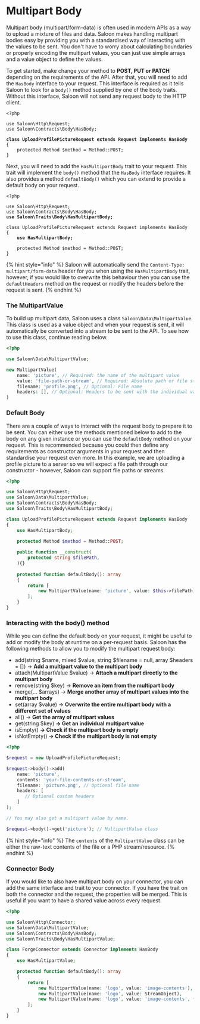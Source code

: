 # Multipart Body

Multipart body (multipart/form-data) is often used in modern APIs as a way to upload a mixture of files and data. Saloon makes handling multipart bodies easy by providing you with a standardised way of interacting with the values to be sent. You don't have to worry about calculating boundaries or properly encoding the multipart values, you can just use simple arrays and a value object to define the values.

To get started, make change your method to **POST, PUT or PATCH** depending on the requirements of the API. After that, you will need to add the `HasBody` interface to your request. This interface is required as it tells Saloon to look for a `body()` method supplied by one of the body traits. Without this interface, Saloon will not send any request body to the HTTP client.

<pre class="language-php"><code class="lang-php">&#x3C;?php

use Saloon\Http\Request;
use Saloon\Contracts\Body\HasBody;

<strong>class UploadProfilePictureRequest extends Request implements HasBody
</strong>{
    protected Method $method = Method::POST;
}
</code></pre>

Next, you will need to add the `HasMultipartBody` trait to your request. This trait will implement the `body()` method that the `HasBody` interface requires. It also provides a method `defaultBody()` which you can extend to provide a default body on your request.

<pre class="language-php"><code class="lang-php">&#x3C;?php

use Saloon\Http\Request;
use Saloon\Contracts\Body\HasBody;
<strong>use Saloon\Traits\Body\HasMultipartBody;
</strong>
class UploadProfilePictureRequest extends Request implements HasBody
{
<strong>    use HasMultipartBody;
</strong>
    protected Method $method = Method::POST;
}
</code></pre>

{% hint style="info" %}
Saloon will automatically send the `Content-Type: multipart/form-data` header for you when using the `HasMultipartBody` trait, however, if you would like to overwrite this behaviour then you can use the `defaultHeaders` method on the request or modify the headers before the request is sent.
{% endhint %}

### The MultipartValue

To build up multipart data, Saloon uses a class `Saloon\Data\MultipartValue`. This class is used as a value object and when your request is sent, it will automatically be converted into a stream to be sent to the API. To see how to use this class, continue reading below.

```php
<?php

use Saloon\Data\MultipartValue;

new MultipartValue(
    name: 'picture', // Required: the name of the multipart value
    value: 'file-path-or-stream', // Required: Absolute path or file stream
    filename: 'profile.png', // Optional: File name
    headers: [], // Optional: Headers to be sent with the individual value
)
```

### Default Body

There are a couple of ways to interact with the request body to prepare it to be sent. You can either use the methods mentioned below to add to the body on any given instance or you can use the `defaultBody` method on your request. This is recommended because you could then define any requirements as constructor arguments in your request and then standardise your request even more. In this example, we are uploading a profile picture to a server so we will expect a file path through our constructor - however, Saloon can support file paths or streams.

```php
<?php

use Saloon\Http\Request;
use Saloon\Data\MultipartValue;
use Saloon\Contracts\Body\HasBody;
use Saloon\Traits\Body\HasMultipartBody;

class UploadProfilePictureRequest extends Request implements HasBody
{
    use HasMultipartBody;

    protected Method $method = Method::POST;
    
    public function __construct(
        protected string $filePath,
    ){}
    
    protected function defaultBody(): array
    {
        return [
            new MultipartValue(name: 'picture', value: $this->filePath)
        ];
    }
}
```

### Interacting with the body() method

While you can define the default body on your request, it might be useful to add or modify the body at runtime on a per-request basis. Saloon has the following methods to allow you to modify the multipart request body:

* add(string $name, mixed $value, string $filename = null, array $headers = \[]) -> **Add a multipart value to the  multipart body**
* attach(MultipartValue $value) -> **Attach a multipart directly to the  multipart body**
* remove(string $key) -> **Remove an item from the multipart body**
* merge(... $arrays) -> **Merge another array of multipart values into the multipart body**
* set(array $value) ->  **Overwrite the entire multipart body with a different set of values**
* all() -> **Get the array of multipart values**
* get(string $key) **-> Get an individual multipart value**
* isEmpty() **-> Check if the multipart body is empty**
* isNotEmpty() **-> Check if the multipart body is not empty**

```php
<?php

$request = new UploadProfilePictureRequest;

$request->body()->add(
    name: 'picture',
    contents: 'your-file-contents-or-stream', 
    filename: 'picture.png', // Optional file name
    headers: [
       // Optional custom headers
    ]
);

// You may also get a multipart value by name.

$request->body()->get('picture'); // MultipartValue class

```

{% hint style="info" %}
The `contents` of the `MultipartValue` class can be either the raw-text contents of the file or a PHP stream/resource.
{% endhint %}

### Connector Body

If you would like to also have multipart body on your connector, you can add the same interface and trait to your connector. If you have the trait on both the connector and the request, the properties will be merged. This is useful if you want to have a shared value across every request.

```php
<?php

use Saloon\Http\Connector;
use Saloon\Data\MultipartValue;
use Saloon\Contracts\Body\HasBody;
use Saloon\Traits\Body\HasMultipartValue;

class ForgeConnector extends Connector implements HasBody
{
    use HasMultipartValue;

    protected function defaultBody(): array
    {
        return [
            new MultipartValue(name: 'logo', value: 'image-contents'), 
            new MultipartValue(name: 'logo', value: StreamObject), 
            new MultipartValue(name: 'logo', value: 'image-contents', filename: 'logo.png', headers: [...]),
        ];
    }
}
```
